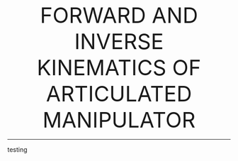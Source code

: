 <p align="center">
  <font size="27">
    FORWARD AND INVERSE KINEMATICS OF ARTICULATED MANIPULATOR
  </font>
</p>
<hr>
testing
